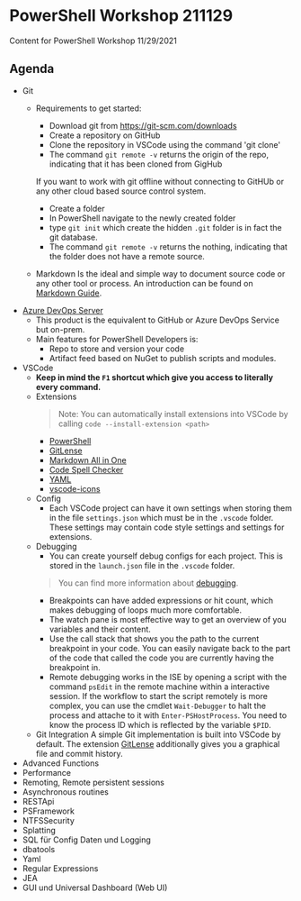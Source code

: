 # PowerShell Workshop 211129
Content for PowerShell Workshop 11/29/2021

## Agenda

- Git
  - Requirements to get started:
    - Download git from https://git-scm.com/downloads
    - Create a repository on GitHub
    - Clone the repository in VSCode using the command 'git clone'
    - The command ```git remote -v``` returns the origin of the repo, indicating that it has been cloned from GigHub

    If you want to work with git offline without connecting to GitHUb or any other cloud based source control system.
    - Create a folder
    - In PowerShell navigate to the newly created folder
    - type ```git init``` which create the hidden ```.git``` folder is in fact the git database.
    - The command ```git remote -v``` returns the nothing, indicating that the folder does not have a remote source.
  - Markdown
    Is the ideal and simple way to document source code or any other tool or process. An introduction can be found on [Markdown Guide](https://www.markdownguide.org).
- [Azure DevOps Server](https://azure.microsoft.com/en-us/services/devops/server/)
  - This product is the equivalent to GitHub or Azure DevOps Service but on-prem.
  - Main features for PowerShell Developers is:
    - Repo to store and version your code
    - Artifact feed based on NuGet to publish scripts and modules.
- VSCode
  - **Keep in mind the ```F1``` shortcut which give you access to literally every command.**  
  - Extensions
    > Note: You can automatically install extensions into VSCode by calling ```code --install-extension <path>```
    - [PowerShell](https://marketplace.visualstudio.com/items?itemName=ms-vscode.PowerShell)
    - [GitLense](https://marketplace.visualstudio.com/items?itemName=eamodio.gitlens)
    - [Markdown All in One](https://marketplace.visualstudio.com/items?itemName=yzhang.markdown-all-in-one)
    - [Code Spell Checker](https://marketplace.visualstudio.com/items?itemName=streetsidesoftware.code-spell-checker)
    - [YAML](https://marketplace.visualstudio.com/items?itemName=redhat.vscode-yaml)
    - [vscode-icons](https://marketplace.visualstudio.com/items?itemName=vscode-icons-team.vscode-icons)
  - Config
    - Each VSCode project can have it own settings when storing them in the file ```settings.json``` which must be in the ```.vscode``` folder. These settings may contain code style settings and settings for extensions.
  - Debugging
    - You can create yourself debug configs for each project. This is stored in the ```launch.json``` file in the ```.vscode``` folder.
    > You can find more information about [debugging](https://code.visualstudio.com/Docs/editor/debugging).
    - Breakpoints can have added expressions or hit count, which makes debugging of loops much more comfortable.
    - The watch pane is most effective way to get an overview of you variables and their content.
    - Use the call stack that shows you the path to the current breakpoint in your code. You can easily navigate back to the part of the code that called the code you are currently having the breakpoint in.
    - Remote debugging works in the ISE by opening a script with the command ```psEdit``` in the remote machine within a interactive session. If the workflow to start the script remotely is more complex, you can use the cmdlet ```Wait-Debugger``` to halt the process and attache to it with ```Enter-PSHostProcess```. You need to know the process ID which is reflected by the variable ```$PID```.
  - Git Integration
    A simple Git implementation is built into VSCode by default. The extension [GitLense](https://marketplace.visualstudio.com/items?itemName=eamodio.gitlens) additionally gives you a graphical file and commit history.
-	Advanced Functions
-	Performance
  - Remoting, Remote persistent sessions
-	Asynchronous routines
-	RESTApi
-	PSFramework
-	NTFSSecurity
-	Splatting
-	SQL für Config Daten und Logging
  - dbatools
-	Yaml
-	Regular Expressions
-	JEA
-	GUI und Universal Dashboard (Web UI)
